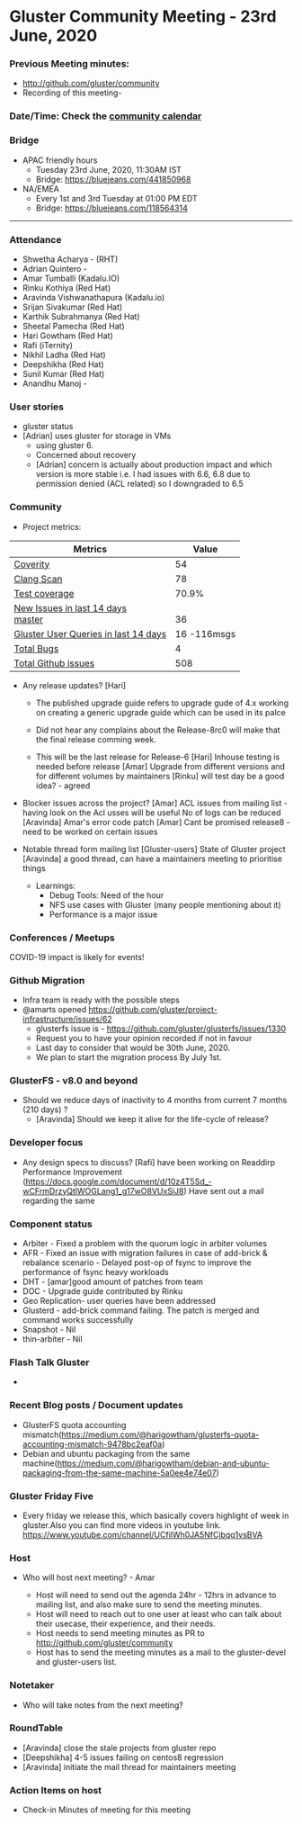 # Gluster Community Meeting -  23rd June, 2020


### Previous Meeting minutes:

- http://github.com/gluster/community
- Recording of this meeting-
    

### Date/Time: Check the [community calendar](https://calendar.google.com/calendar/b/1?cid=dmViajVibDBrbnNiOWQwY205ZWg5cGJsaTRAZ3JvdXAuY2FsZW5kYXIuZ29vZ2xlLmNvbQ)

### Bridge 
* APAC friendly hours
  - Tuesday 23rd June, 2020, 11:30AM IST
  - Bridge: https://bluejeans.com/441850968
* NA/EMEA
  - Every 1st and 3rd Tuesday at 01:00 PM EDT
  - Bridge: https://bluejeans.com/118564314


-------

### Attendance
* Shwetha Acharya - (RHT)
* Adrian Quintero - 
* Amar Tumballi (Kadalu.IO)
* Rinku Kothiya (Red Hat)
* Aravinda Vishwanathapura (Kadalu.io)
* Srijan Sivakumar (Red Hat)
* Karthik Subrahmanya (Red Hat)
* Sheetal Pamecha (Red Hat)
* Hari Gowtham (Red Hat)
* Rafi (iTernity)
* Nikhil Ladha (Red Hat)
* Deepshikha (Red Hat)
* Sunil Kumar (Red Hat)
* Anandhu Manoj - 

### User stories
* gluster status
* [Adrian] uses gluster for storage in VMs
    * using gluster 6. 
    * Concerned about recovery
    * [Adrian]  concern is actually about production impact and which version is more stable i.e. I had issues with 6.6, 6.8 due to permission denied (ACL related) so I downgraded to 6.5


### Community

* Project metrics:

|    Metrics                |   Value  |
| ------------------------- | -------- |
|[Coverity](https://scan.coverity.com/projects/gluster-glusterfs)  |  54   |
|[Clang Scan](https://build.gluster.org/job/clang-scan/lastBuild/)| 78   |
|[Test coverage](https://build.gluster.org/job/line-coverage/lastCompletedBuild/Line_20Coverage_20Report/)| 70.9%    |
|[New Issues in last 14 days<br>master](https://github.com/gluster/glusterfs/issues?q=is%3Aissue+created%3A%3E%3D2020-06-08)|   <br> 36 <br> 
|[Gluster User Queries in last 14 days](https://lists.gluster.org/pipermail/gluster-users/2020-June/thread.html)        |  16 -116msgs       |
|[Total Bugs](https://bugzilla.redhat.com/report.cgi?x_axis_field=bug_status&y_axis_field=component&z_axis_field=&no_redirect=1&query_format=report-table&short_desc_type=allwordssubstr&short_desc=&bug_status=__open__&longdesc_type=allwordssubstr&longdesc=&bug_file_loc_type=allwordssubstr&bug_file_loc=&status_whiteboard_type=allwordssubstr&status_whiteboard=&keywords_type=allwords&keywords=&deadlinefrom=&deadlineto=&bug_id=&bug_id_type=anyexact&votes=&votes_type=greaterthaneq&emailtype1=substring&email1=&emailtype2=substring&email2=&emailtype3=substring&email3=&chfieldvalue=&chfieldfrom=&chfieldto=Now&j_top=AND&f1=noop&o1=noop&v1=&format=table&action=wrap&product=GlusterFS)       |  4    |
|[Total Github issues](https://github.com/gluster/glusterfs/issues)       |  508     |


* Any release updates?
  [Hari]
  - The published upgrade guide refers to upgrade gude of 4.x working on       creating a generic upgrade guide which can be used in its palce  

  - Did not hear any complains about the Release-8rc0 will make that the 
    final release comming week. 
    
  - This will be the last release for Release-6
  [Hari] Inhouse testing is needed before release
  [Amar] Upgrade from different versions and for different volumes by maintainers
  [Rinku] will test day be a good idea? - agreed
  
* Blocker issues across the project?
  [Amar] ACL issues from mailing list - having look on the Acl usses will be useful
         No of logs can be reduced
  [Aravinda] Amar's error code patch
  [Amar] Cant be promised release8 - need to be worked on certain issues 

* Notable thread form mailing list
    [Gluster-users] State of Gluster project
    [Aravinda] a good thread, can have a maintainers meeting to prioritise things
    - Learnings: 
      - Debug Tools: Need of the hour
      - NFS use cases with Gluster (many people mentioning about it)
      - Performance is a major issue
      
  

### Conferences / Meetups
COVID-19 impact is likely for events!

### Github Migration

* Infra team is ready with the possible steps
* @amarts opened https://github.com/gluster/project-infrastructure/issues/62
  - glusterfs issue is - https://github.com/gluster/glusterfs/issues/1330
  - Request you to have your opinion recorded if not in favour
  - Last day to consider that would be 30th June, 2020.
  - We plan to start the migration process By July 1st.

    

### GlusterFS - v8.0 and beyond

* Should we reduce days of inactivity to 4 months from current 7 months (210 days) ?
  - [Aravinda] Should we keep it alive for the life-cycle of release?

 


### Developer focus

* Any design specs to discuss?
[Rafi] have been working on Readdirp Performance Improvement (https://docs.google.com/document/d/10z4T5Sd_-wCFrmDrzyQtlWOGLang1_g17wO8VUxSiJ8)
Have sent out a mail regarding the same


### Component status
* Arbiter - Fixed a problem with the quorum logic in arbiter volumes
* AFR - Fixed an issue with migration failures in case of add-brick & rebalance scenario
      - Delayed post-op of fsync to improve the performance of fsync heavy workloads
* DHT - [amar]good amount of patches from team 
* DOC - Upgrade guide contributed by Rinku
* Geo Replication- user queries have been addressed
* Glusterd - add-brick command failing. The patch is merged and command works successfully
* Snapshot - Nil
* thin-arbiter - Nil

### Flash Talk Gluster
*


### Recent Blog posts / Document updates
* GlusterFS quota accounting mismatch(https://medium.com/@harigowtham/glusterfs-quota-accounting-mismatch-9478bc2eaf0a)
* Debian and ubuntu packaging from the same machine(https://medium.com/@harigowtham/debian-and-ubuntu-packaging-from-the-same-machine-5a0ee4e74e07)


### Gluster Friday Five
* Every friday we release this, which basically covers highlight of week in gluster.Also you can find more videos in youtube link.
  https://www.youtube.com/channel/UCfilWh0JA5NfCjbqq1vsBVA

### Host

* Who will host next meeting? - Amar

  - Host will need to send out the agenda 24hr - 12hrs in advance to mailing list, and also make sure to send the meeting minutes.
  - Host will need to reach out to one user at least who can talk about their usecase, their experience, and their needs.
  - Host needs to send meeting minutes as PR to http://github.com/gluster/community
  - Host has to send the meeting minutes as a mail to the gluster-devel and gluster-users list.
  

### Notetaker

* Who will take notes from the next meeting?
   

### RoundTable
* [Aravinda] close the stale projects from gluster repo
* [Deepshikha] 4-5 issues failing on centos8 regression
* [Aravinda] initiate the mail thread for maintainers meeting

### Action Items on host
* Check-in Minutes of meeting for this meeting

